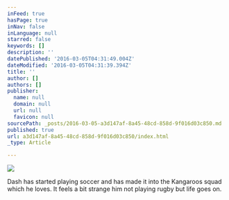 ```yaml
---
inFeed: true
hasPage: true
inNav: false
inLanguage: null
starred: false
keywords: []
description: ''
datePublished: '2016-03-05T04:31:49.004Z'
dateModified: '2016-03-05T04:31:39.394Z'
title: ''
author: []
authors: []
publisher:
  name: null
  domain: null
  url: null
  favicon: null
sourcePath: _posts/2016-03-05-a3d147af-8a45-48cd-858d-9f016d03c850.md
published: true
url: a3d147af-8a45-48cd-858d-9f016d03c850/index.html
_type: Article

---
```

![](https://the-grid-user-content.s3-us-west-2.amazonaws.com/857d3000-0f4d-4cde-965f-bacfdcf27d12.jpg)

Dash has started playing soccer and has made it into the Kangaroos squad which he loves. It feels a bit strange him not playing rugby but life goes on.
